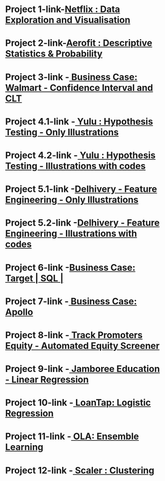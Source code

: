 # Project 1-link-[Netflix : Data Exploration and Visualisation](https://drive.google.com/file/d/1kZS5jNvXY7tIO5OrOLXJu683xxzmVzJC/view)



# Project 2-link-[Aerofit : Descriptive Statistics & Probability](https://drive.google.com/file/d/1lqVBYUz9GkDv3cme1-BvZ1V0cuGY8E7W/view?usp=sharing)



# Project 3-link -[ Business Case: Walmart - Confidence Interval and CLT ](https://drive.google.com/file/d/19Y2L_esVFfTQVhAmYjRg85oK2GhCSIMD/view?usp=sharing)



# Project 4.1-link -[ Yulu : Hypothesis Testing - Only Illustrations ](https://drive.google.com/file/d/1pty2VJYJg-Pj-0QW52iUVMFfcH-b6UkW/view)

# Project 4.2-link -[ Yulu : Hypothesis Testing - Illustrations with codes ](https://drive.google.com/file/d/1yTrOSW2oXfSgntqed46JbXggbUuKCPDr/view?usp=sharing)




# Project 5.1-link -[Delhivery - Feature Engineering - Only Illustrations ](https://drive.google.com/file/d/1y1bGkkghz96GbFZWvNZmDaC2YjyIt_Xu/view?usp=sharing)

# Project 5.2-link -[Delhivery - Feature Engineering - Illustrations with codes ](https://drive.google.com/file/d/1AnUfGOFk_rp9tYxCwK2J2qvUPkG31hj8/view?usp=sharing)



# Project 6-link -[Business Case: Target | SQL |]( https://drive.google.com/file/d/1t-PgoGex3JgH7i6tg6990y7cO0lyfTd8/view?usp=sharing)




# Project 7-link -[ Business Case: Apollo ]( https://drive.google.com/file/d/1pReXBxmpXF4QdYgu6sf5QfNMAjtmKdvL/view?usp=sharing )




# Project 8-link -[ Track Promoters Equity - Automated Equity Screener]( https://drive.google.com/file/d/1ysAphkwaNQIPlmdiyPY9AHYr-lDodYo5/view?usp=sharing )






# Project 9-link -[ Jamboree Education - Linear Regression ]( https://drive.google.com/file/d/15ZIV-h48SRrSyytGBDwGop4jNSCi1_t2/view?usp=share_link )






# Project 10-link -[ LoanTap: Logistic Regression ]( https://drive.google.com/file/d/1HoncwpxbAcXWP30LdpwAREVrfUgEfb8E/view?usp=share_link )





# Project 11-link -[ OLA: Ensemble Learning ]( https://drive.google.com/file/d/1JMMAA7uX_DJ9ZPTYt4_uOCF--x82xASI/view?usp=share_link )







# Project 12-link -[  Scaler : Clustering ]( https://drive.google.com/file/d/1iUNb7SWjxhlrhkWeGZmZiwYxu3izIseG/view?usp=share_link )
